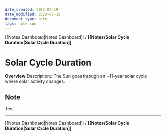```yaml
---
date_created: 2023-07-19
date_modified: 2023-07-19
document_type: note
tags: note sun
---
```

[[Notes Dashboard|Notes Dashboard]] / **[[Notes/Solar Cycle Duration|Solar Cycle Duration]]**
# Solar Cycle Duration
**Overview**
Description:: The Sun goes through an ~11-year solar cycle where solar activity changes.

## Note
Test


---
[[Notes Dashboard|Notes Dashboard]] / **[[Notes/Solar Cycle Duration|Solar Cycle Duration]]**